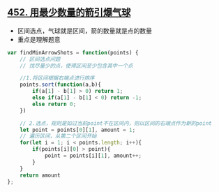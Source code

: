 ## [452. 用最少数量的箭引爆气球](https://leetcode-cn.com/problems/minimum-number-of-arrows-to-burst-balloons/)

- 区间选点，气球就是区间，箭的数量就是点的数量
- 重点是理解题意

``` javascript
var findMinArrowShots = function(points) {
    // 区间选点问题
    // 找尽量少的点，使得区间至少包含其中一个点

    //1.将区间根据右端点进行排序
    points.sort(function(a,b){
        if(a[1] - b[1] > 0) return 1;
        else if(a[1] - b[1] < 0) return -1;
        else return 0;
    })

    // 2.选点，规则是如过当前point不在区间内，则以区间的右端点作为新的point
    let point = points[0][1], amount = 1;
    // 遍历区间，从第二个区间开始
    for(let i = 1; i < points.length; i++){
        if(points[i][0] > point){
            point = points[i][1], amount++;
        }
    }
    return amount
};
```

